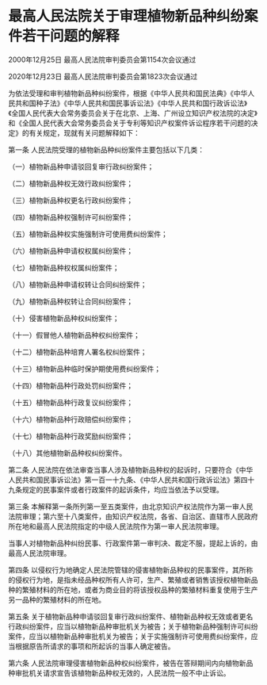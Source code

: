 # 最高人民法院关于审理植物新品种纠纷案件若干问题的解释

2000年12月25日 最高人民法院审判委员会第1154次会议通过

2020年12月23日 最高人民法院审判委员会第1823次会议通过

<!-- INFO END -->

为依法受理和审判植物新品种纠纷案件，根据《中华人民共和国民法典》《中华人民共和国种子法》《中华人民共和国民事诉讼法》《中华人民共和国行政诉讼法》《全国人民代表大会常务委员会关于在北京、上海、广州设立知识产权法院的决定》和《全国人民代表大会常务委员会关于专利等知识产权案件诉讼程序若干问题的决定》的有关规定，现就有关问题解释如下：

第一条 人民法院受理的植物新品种纠纷案件主要包括以下几类：

（一）植物新品种申请驳回复审行政纠纷案件；

（二）植物新品种权无效行政纠纷案件；

（三）植物新品种权更名行政纠纷案件；

（四）植物新品种权强制许可纠纷案件；

（五）植物新品种权实施强制许可使用费纠纷案件；

（六）植物新品种申请权权属纠纷案件；

（七）植物新品种权权属纠纷案件；

（八）植物新品种申请权转让合同纠纷案件；

（九）植物新品种权转让合同纠纷案件；

（十）侵害植物新品种权纠纷案件；

（十一）假冒他人植物新品种权纠纷案件；

（十二）植物新品种培育人署名权纠纷案件；

（十三）植物新品种临时保护期使用费纠纷案件；

（十四）植物新品种行政处罚纠纷案件；

（十五）植物新品种行政复议纠纷案件；

（十六）植物新品种行政赔偿纠纷案件；

（十七）植物新品种行政奖励纠纷案件；

（十八）其他植物新品种权纠纷案件。

第二条 人民法院在依法审查当事人涉及植物新品种权的起诉时，只要符合《中华人民共和国民事诉讼法》第一百一十九条、《中华人民共和国行政诉讼法》第四十九条规定的民事案件或者行政案件的起诉条件，均应当依法予以受理。

第三条 本解释第一条所列第一至五类案件，由北京知识产权法院作为第一审人民法院审理；第六至十八类案件，由知识产权法院，各省、自治区、直辖市人民政府所在地和最高人民法院指定的中级人民法院作为第一审人民法院审理。

当事人对植物新品种纠纷民事、行政案件第一审判决、裁定不服，提起上诉的，由最高人民法院审理。

第四条 以侵权行为地确定人民法院管辖的侵害植物新品种权的民事案件，其所称的侵权行为地，是指未经品种权所有人许可，生产、繁殖或者销售该授权植物新品种的繁殖材料的所在地，或者为商业目的将该授权品种的繁殖材料重复使用于生产另一品种的繁殖材料的所在地。

第五条 关于植物新品种申请驳回复审行政纠纷案件、植物新品种权无效或者更名行政纠纷案件，应当以植物新品种审批机关为被告；关于植物新品种强制许可纠纷案件，应当以植物新品种审批机关为被告；关于实施强制许可使用费纠纷案件，应当根据原告所请求的事项和所起诉的当事人确定被告。

第六条 人民法院审理侵害植物新品种权纠纷案件，被告在答辩期间内向植物新品种审批机关请求宣告该植物新品种权无效的，人民法院一般不中止诉讼。